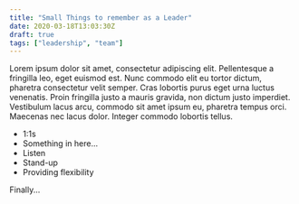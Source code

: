 ```yaml
---
title: "Small Things to remember as a Leader"
date: 2020-03-18T13:03:30Z
draft: true
tags: ["leadership", "team"]
---
```


Lorem ipsum dolor sit amet, consectetur adipiscing elit. Pellentesque a fringilla leo, eget euismod est. Nunc commodo elit eu tortor dictum, pharetra consectetur velit semper. Cras lobortis purus eget urna luctus venenatis. Proin fringilla justo a mauris gravida, non dictum justo imperdiet. Vestibulum lacus arcu, commodo sit amet ipsum eu, pharetra tempus orci. Maecenas nec lacus dolor. Integer commodo lobortis tellus.


* 1:1s
* Something in here...
* Listen
* Stand-up
* Providing flexibility


Finally...